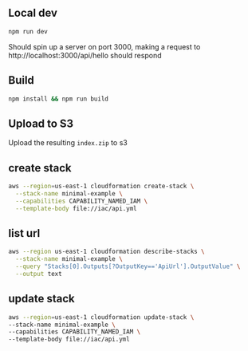 ## Local dev

```sh
npm run dev
```

Should spin up a server on port 3000, making a request to http://localhost:3000/api/hello should respond

## Build

```sh
npm install && npm run build
```

## Upload to S3

Upload the resulting `index.zip` to s3

## create stack

```sh
aws --region=us-east-1 cloudformation create-stack \
  --stack-name minimal-example \
  --capabilities CAPABILITY_NAMED_IAM \
  --template-body file://iac/api.yml
```

## list url

```sh
aws --region us-east-1 cloudformation describe-stacks \
  --stack-name minimal-example \
  --query "Stacks[0].Outputs[?OutputKey=='ApiUrl'].OutputValue" \
  --output text
```

## update stack

```sh
aws --region=us-east-1 cloudformation update-stack \
--stack-name minimal-example \
--capabilities CAPABILITY_NAMED_IAM \
--template-body file://iac/api.yml
```
